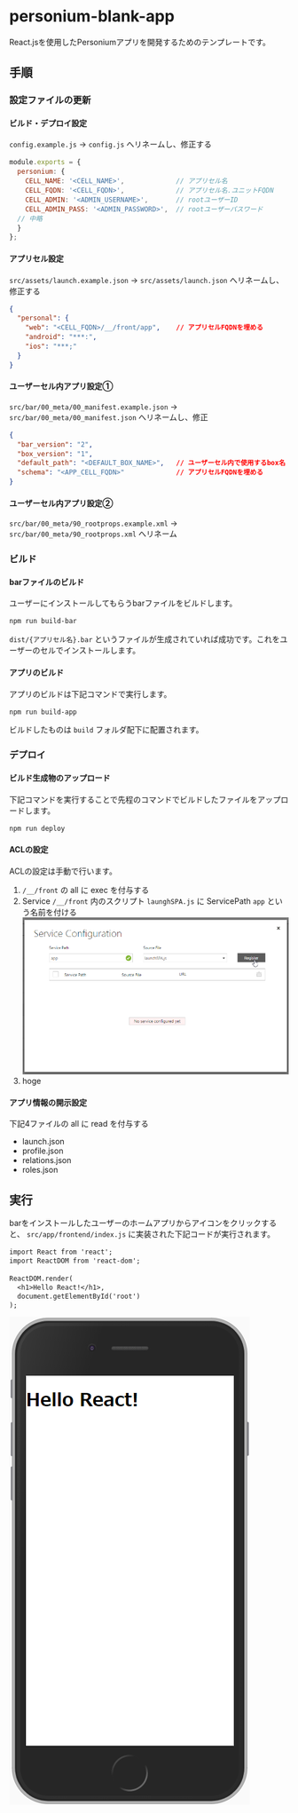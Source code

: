 # personium-blank-app

React.jsを使用したPersoniumアプリを開発するためのテンプレートです。

## 手順

### 設定ファイルの更新

#### ビルド・デプロイ設定

`config.example.js` → `config.js` へリネームし、修正する

```js
module.exports = {
  personium: {
    CELL_NAME: '<CELL_NAME>',             // アプリセル名
    CELL_FQDN: '<CELL_FQDN>',             // アプリセル名.ユニットFQDN
    CELL_ADMIN: '<ADMIN_USERNAME>',       // rootユーザーID
    CELL_ADMIN_PASS: '<ADMIN_PASSWORD>',  // rootユーザーパスワード
  // 中略
  }
};
```

#### アプリセル設定

`src/assets/launch.example.json` → `src/assets/launch.json` へリネームし、修正する

```json
{
  "personal": {
    "web": "<CELL_FQDN>/__/front/app",    // アプリセルFQDNを埋める
    "android": "***:",
    "ios": "***;"
  }
}
```

#### ユーザーセル内アプリ設定①

`src/bar/00_meta/00_manifest.example.json` → `src/bar/00_meta/00_manifest.json` へリネームし、修正

```json
{
  "bar_version": "2",
  "box_version": "1",
  "default_path": "<DEFAULT_BOX_NAME>",   // ユーザーセル内で使用するbox名
  "schema": "<APP_CELL_FQDN>"             // アプリセルFQDNを埋める
}
```

#### ユーザーセル内アプリ設定②

`src/bar/00_meta/90_rootprops.example.xml` → `src/bar/00_meta/90_rootprops.xml` へリネーム

### ビルド

#### barファイルのビルド

ユーザーにインストールしてもらうbarファイルをビルドします。

```bash
npm run build-bar
```

`dist/{アプリセル名}.bar` というファイルが生成されていれば成功です。これをユーザーのセルでインストールします。

#### アプリのビルド

アプリのビルドは下記コマンドで実行します。

```bash
npm run build-app
```

ビルドしたものは `build` フォルダ配下に配置されます。

### デプロイ

#### ビルド生成物のアップロード

下記コマンドを実行することで先程のコマンドでビルドしたファイルをアップロードします。

```bash
npm run deploy
```

#### ACLの設定

ACLの設定は手動で行います。

1. `/__/front` の all に exec を付与する
1. Service `/__/front` 内のスクリプト `launghSPA.js` に ServicePath `app` という名前を付ける
![Service Configuration](docs/setting_acl/service.png)
1. hoge

#### アプリ情報の開示設定

下記4ファイルの all に read を付与する

- launch.json
- profile.json
- relations.json
- roles.json

## 実行

barをインストールしたユーザーのホームアプリからアイコンをクリックすると、
`src/app/frontend/index.js` に実装された下記コードが実行されます。

```es6
import React from 'react';
import ReactDOM from 'react-dom';

ReactDOM.render(
  <h1>Hello React!</h1>,
  document.getElementById('root')
);
```

![Launch App](docs/setting_acl/launch_app.png)
